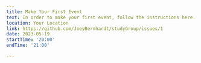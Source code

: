 ```yaml
---
title: Make Your First Event
text: In order to make your first event, follow the instructions here.
location: Your Location
link: https://github.com/JoeyBernhardt/studyGroup/issues/1
date: 2023-05-19
startTime: '20:00'
endTime: '21:00'

---
```

